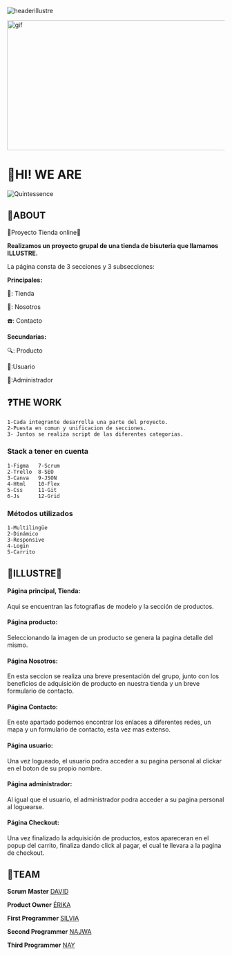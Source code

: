 ![headerillustre](https://github.com/user-attachments/assets/b6d56950-6e20-49d0-87e4-7824d2f8405c)

<img src="https://i.pinimg.com/originals/ae/04/be/ae04bed538cfc114dc560a12cf50adeb.gif" width="900" height="300" alt="gif">

<h1>👋HI! WE ARE</h1>

![Quintessence](https://github.com/user-attachments/assets/6f496b40-a523-4a28-9eee-df2813c5c65b)

<h2>🚀ABOUT</h2>
💫Proyecto Tienda online💫

**Realizamos un proyecto grupal de una tienda de bisuteria que llamamos ILLUSTRE.**

La página consta de 3 secciones y 3 subsecciones:

 **Principales:**
 
💍: Tienda 

👯: Nosotros

☎️: Contacto

**Secundarias:**

🔍: Producto

🫵:Usuario

🥇:Administrador


<h2>❓THE WORK</h2>

    1-Cada integrante desarrolla una parte del proyecto.
    2-Puesta en comun y unificacion de secciones.
    3- Juntos se realiza script de las diferentes categorias.    

<h3>Stack a tener en cuenta</h3>

    1-Figma   7-Scrum
    2-Trello  8-SEO
    3-Canva   9-JSON
    4-Html    10-Flex
    5-Css     11-Git
    6-Js      12-Grid

<h3>Métodos utilizados</h3>

    1-Multilingüe
    2-Dinámico
    3-Responsive
    4-Login
    5-Carrito

<h2>💎ILLUSTRE💎</h2>

#### Página principal, Tienda:
Aqui se encuentran las fotografias de modelo y la sección de productos.




#### Página producto:
Seleccionando la imagen de un producto se genera la pagina detalle del mismo.




#### Página Nosotros:
En esta seccion se realiza una breve presentación del grupo, junto con los beneficios de adquisición de producto en nuestra tienda y un breve formulario de contacto.




#### Página Contacto:
En este apartado podemos encontrar los enlaces a diferentes redes, un mapa y un formulario de contacto, esta vez mas extenso.




#### Página usuario:
Una vez logueado, el usuario podra acceder a su pagina personal al clickar en el boton de su propio nombre.




#### Página administrador:
Al igual que el usuario, el administrador podra acceder a su pagina personal al loguearse.



#### Página Checkout:
Una vez finalizado la adquisición de productos, estos apareceran en el popup del carrito, finaliza dando click al pagar, el cual te llevara a la pagina de checkout.





<h2>👥TEAM</h2>

**Scrum Master**
[DAVID](https://github.com/Davis-10)

**Product Owner**
[ÉRIKA](https://github.com/Erika-Fullstack)

**First Programmer**
[SILVIA](https://github.com/silvia76-max)

**Second Programmer**
[NAJWA](https://github.com/Najwaelqortobi)

**Third Programmer**
[NAY](https://github.com/naytxi)


